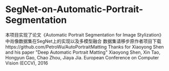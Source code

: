 # SegNet-on-Automatic-Portrait-Segmentation
本项目实现了论文《Automatic Portrait Segmentation for Image Stylization》中肖像数据集在SegNet上的实现以及多模型融合
数据集请移步原作者项目下载https://github.com/PetroWu/AutoPortraitMatting
Thanks for Xiaoyong Shen and his paper
"Deep Automatic Portrait Matting" Xiaoyong Shen, Xin Tao, Hongyun Gao, Chao Zhou, Jiaya Jia. European Conference on Computer Vision (ECCV), 2016
